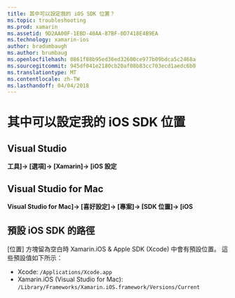 ```yaml
---
title: 其中可以設定我的 iOS SDK 位置？
ms.topic: troubleshooting
ms.prod: xamarin
ms.assetid: 9D2AA00F-1EBD-40AA-87BF-0D7418E4B9EA
ms.technology: xamarin-ios
author: bradumbaugh
ms.author: brumbaug
ms.openlocfilehash: 0861f88b95ed36ed32600ce977b09bdca5c2468a
ms.sourcegitcommit: 945df041e2180cb20af08b83cc703ecd1aedc6b0
ms.translationtype: MT
ms.contentlocale: zh-TW
ms.lasthandoff: 04/04/2018
---
```

# <a name="where-can-i-set-my-ios-sdk-locations"></a>其中可以設定我的 iOS SDK 位置

## <a name="visual-studio"></a>Visual Studio
**工具]-> [選項]-> [Xamarin]-> [iOS 設定**

## <a name="visual-studio-for-mac"></a>Visual Studio for Mac
**Visual Studio for Mac]-> [喜好設定]-> [專案]-> [SDK 位置]-> [iOS**

## <a name="default-ios-sdk-paths"></a>預設 iOS SDK 的路徑
[位置] 方塊留為空白時 Xamarin.iOS & Apple SDK (Xcode) 中會有預設位置。 這些預設值如下所示：

- Xcode: `/Applications/Xcode.app`
- Xamarin.iOS (Visual Studio for Mac): `/Library/Frameworks/Xamarin.iOS.framework/Versions/Current`

